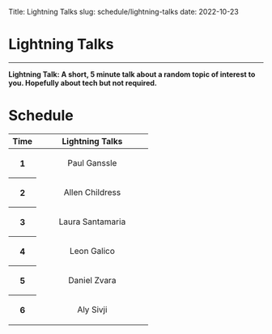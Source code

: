 Title: Lightning Talks
slug: schedule/lightning-talks
date: 2022-10-23

# Lightning Talks
---
**Lightning Talk: A short, 5 minute talk about a random topic of interest to you.
Hopefully about tech but not required.**

# Schedule

<table class="table">
  <thead class="thead-dark">
    <tr>
      <th width="20%" scope="col">Time</th>
      <th style="text-align:center;" scope="col">Lightning Talks</th>
    </tr>
  </thead>
  <tbody>
    <tr>
      <th scope="row">1</th>
      <td>
        <p style="text-align:center;">Paul Ganssle</p>
      </td>
    </tr>
    <tr>
      <th scope="row">2</th>
      <td>
        <p style="text-align:center;">Allen Childress</p>
      </td>
    </tr>
    <tr>
      <th scope="row">3</th>
      <td>
        <p style="text-align:center;">Laura Santamaria</p>
      </td>
    </tr>
    <tr>
      <th scope="row">4</th>
      <td>
        <p style="text-align:center;">Leon Galico</p>
      </td>
    </tr>
    <tr>
      <th scope="row">5</th>
      <td>
        <p style="text-align:center;">Daniel Zvara</p>
      </td>
    </tr>
    <tr>
      <th scope="row">6</th>
      <td>
        <p style="text-align:center;">Aly Sivji</p>
      </td>
    </tr>
  </tbody>
</table>
